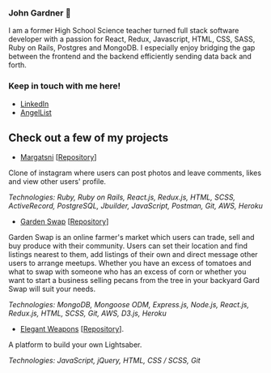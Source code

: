 ### John Gardner 🦌

I am a former High School Science teacher turned full stack software developer with a passion for React, Redux, Javascript, HTML, CSS, SASS, Ruby on Rails, Postgres and MongoDB. I especially enjoy bridging the gap between the frontend and the backend efficiently sending data back and forth. 

### Keep in touch with me here!

 - [LinkedIn](https://www.linkedin.com/in/john-gardner-320b4a20b)
 - [AngelList](https://angel.co/u/john-gardner-27)

## Check out a few of my projects

 - [Margatsni](https://margatsni123.herokuapp.com/) [[Repository](https://github.com/nobleport/margatsni)]

Clone of instagram where users can post photos and leave comments, likes and view other users' profile.

*Technologies: Ruby, Ruby on Rails, React.js, Redux.js, HTML, SCSS, ActiveRecord, PostgreSQL, Jbuilder, JavaScript, Postman, Git, AWS, Heroku*
 
 - [Garden Swap](http://garden-swapp.herokuapp.com/#/) [[Repository](https://github.com/nobleport/Garden-Swap)]
        
Garden Swap is an online farmer's market which users can trade, sell and buy produce with their community. Users can set their location and find listings nearest to them, add listings of their own and direct message other users to arrange meetups. Whether you have an excess of tomatoes and what to swap with someone who has an excess of corn or whether you want to start a business selling pecans from the tree in your backyard Gard Swap will suit your needs.

*Technologies: MongoDB, Mongoose ODM, Express.js, Node.js, React.js, Redux.js, HTML, SCSS, Git, AWS, D3.js, Heroku*
 
 - [Elegant Weapons](https://johngardner.online/ElegantWeapon-CivilizedAge/) [[Repository](https://github.com/nobleport/ElegantWeapon-CivilizedAge)].  
 
 A platform to build your own Lightsaber. 
 
 *Technologies: JavaScript, jQuery, HTML, CSS / SCSS, Git*


<!--
**nobleport/nobleport** is a ✨ _special_ ✨ repository because its `README.md` (this file) appears on your GitHub profile.

Here are some ideas to get you started:

- 🔭 I’m currently working on 
- 🌱 I’m currently learning ...
- 👯 I’m looking to collaborate on ...
- 🤔 I’m looking for help with ...
- 💬 Ask me about ...
- 📫 How to reach me: ...
- 😄 Pronouns: ...
- ⚡ Fun fact: ...
-->
